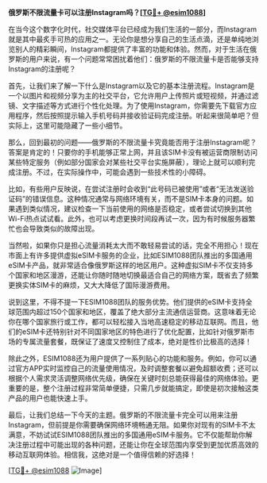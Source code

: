 **俄罗斯不限流量卡可以注册Instagram吗？[[TG💪+ @esim1088](https://t.me/s/esim1088)]**

在当今这个数字化时代，社交媒体平台已经成为我们生活的一部分，而Instagram就是其中最炙手可热的应用之一。无论你是想分享自己的生活点滴，还是单纯地浏览别人的精彩瞬间，Instagram都提供了丰富的功能和体验。然而，对于生活在俄罗斯的用户来说，有一个问题常常困扰着他们：俄罗斯的不限流量卡是否能够支持Instagram的注册呢？

首先，让我们来了解一下什么是Instagram以及它的基本注册流程。Instagram是一个以图片和视频分享为主的社交平台，它允许用户上传照片或短视频，并通过滤镜、文字描述等方式进行个性化处理。为了使用Instagram，你需要先下载官方应用程序，然后按照提示输入手机号码并接收验证码完成注册。听起来很简单吧？但实际上，这里可能隐藏了一些小细节。

那么，回到最初的问题——俄罗斯的不限流量卡究竟能否用于注册Instagram呢？答案是肯定的！只要你的手机能够正常上网，并且该SIM卡没有被运营商限制访问某些特定服务（例如部分国家会对某些社交平台实施屏蔽），理论上就可以顺利完成注册。不过，在实际操作中，可能会遇到一些技术性的小障碍。

比如，有些用户反映说，在尝试注册时会收到“此号码已被使用”或者“无法发送验证码”的错误信息。这种情况通常与网络环境有关，而不是SIM卡本身的问题。如果遇到类似情况，建议检查一下当前使用的网络是否稳定，或者尝试切换到其他Wi-Fi热点试试看。此外，也可以考虑更换时间段再试一次，因为有时候服务器繁忙也会导致类似的故障出现。

当然啦，如果你只是担心流量消耗太大而不敢轻易尝试的话，完全不用担心！现在市面上有许多提供虚拟eSIM卡服务的企业，比如ESIM1088团队推出的多国通用eSIM卡产品，就非常适合像俄罗斯这样的地区用户。这种虚拟SIM卡不仅支持多个国家和地区漫游，还能让你随时随地切换最适合自己的网络方案，既省去了频繁更换实体SIM卡的麻烦，又大大降低了国际漫游费用。

说到这里，不得不提一下ESIM1088团队的服务优势。他们提供的eSIM卡支持全球范围内超过150个国家和地区，覆盖了绝大部分主流通信运营商。这意味着无论你在哪个国家旅行或工作，都可以轻松接入当地高速稳定的移动互联网。而且，他们的eSIM卡还特别针对不同国家地区的特色进行了优化配置，比如针对俄罗斯市场的专属流量套餐，既保证了速度又控制住了成本，绝对是性价比极高的选择！

除此之外，ESIM1088还为用户提供了一系列贴心的功能和服务。例如，你可以通过官方APP实时监控自己的流量使用情况，及时调整套餐以避免超额收费；还可以根据个人需求灵活调整网络优先级，确保在关键时刻总能获得最佳的网络体验。更重要的是，整个注册过程非常简单便捷，只需几步就能搞定，即使是初次接触这类产品的用户也能快速上手。

最后，让我们总结一下今天的主题。俄罗斯的不限流量卡完全可以用来注册Instagram，但前提是你需要确保网络环境畅通无阻。如果你对现有的SIM卡不太满意，不妨试试ESIM1088团队推出的多国通用eSIM卡服务。它不仅能帮助你解决注册过程中可能出现的各种问题，还能让你在全球范围内享受到更加优质高效的移动互联网体验。相信我，这绝对是一个值得信赖的好选择！

[[TG💪+ @esim1088](https://t.me/s/esim1088) ![Image](https://i.postimg.cc/4NQfJmqS/Snipaste-2025-05-13-00-14-12.png)]